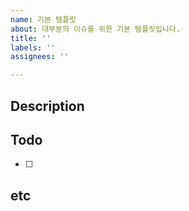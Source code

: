 ```yaml
---
name: 기본 템플릿
about: 대부분의 이슈를 위한 기본 템플릿입니다.
title: ''
labels: ''
assignees: ''

---
```


## Description

## Todo
- [ ] 
## etc
